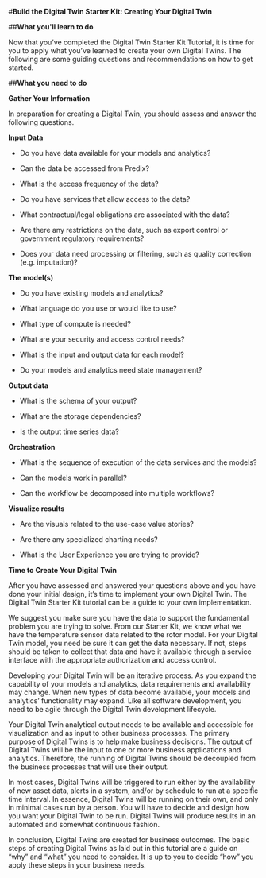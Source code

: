 #**Build the Digital Twin Starter Kit: Creating Your Digital Twin**

##**What you'll learn to do**

Now that you’ve completed the Digital Twin Starter Kit Tutorial, it is time for you to apply what you’ve learned to create your own Digital Twins. The following are some guiding questions and recommendations on how to get started.

##**What you need to do**

**Gather Your Information**

In preparation for creating a Digital Twin, you should assess and answer the following questions.

**Input Data**

-   Do you have data available for your models and analytics?

-   Can the data be accessed from Predix?

-   What is the access frequency of the data?

-   Do you have services that allow access to the data?

-   What contractual/legal obligations are associated with the data?

-   Are there any restrictions on the data, such as export control or government regulatory requirements?

-   Does your data need processing or filtering, such as quality correction (e.g. imputation)?

**The model(s)**

-   Do you have existing models and analytics?

-   What language do you use or would like to use?

-   What type of compute is needed?

-   What are your security and access control needs?

-   What is the input and output data for each model?

-   Do your models and analytics need state management?

**Output data**

-   What is the schema of your output?

-   What are the storage dependencies?

-   Is the output time series data?

**Orchestration**

-   What is the sequence of execution of the data services and the models?

-   Can the models work in parallel?

-   Can the workflow be decomposed into multiple workflows?

**Visualize results**

-   Are the visuals related to the use-case value stories?

-   Are there any specialized charting needs?

-   What is the User Experience you are trying to provide?

**Time to Create Your Digital Twin**

After you have assessed and answered your questions above and you have done your initial design, it’s time to implement your own Digital Twin. The Digital Twin Starter Kit tutorial can be a guide to your own implementation.

We suggest you make sure you have the data to support the fundamental problem you are trying to solve. From our Starter Kit, we know what we have the temperature sensor data related to the rotor model. For your Digital Twin model, you need be sure it can get the data necessary. If not, steps should be taken to collect that data and have it available through a service interface with the appropriate authorization and access control.

Developing your Digital Twin will be an iterative process. As you expand the capability of your models and analytics, data requirements and availability may change. When new types of data become available, your models and analytics’ functionality may expand. Like all software development, you need to be agile through the Digital Twin development lifecycle.

Your Digital Twin analytical output needs to be available and accessible for visualization and as input to other business processes. The primary purpose of Digital Twins is to help make business decisions. The output of Digital Twins will be the input to one or more business applications and analytics. Therefore, the running of Digital Twins should be decoupled from the business processes that will use their output.

In most cases, Digital Twins will be triggered to run either by the availability of new asset data, alerts in a system, and/or by schedule to run at a specific time interval. In essence, Digital Twins will be running on their own, and only in minimal cases run by a person. You will have to decide and design how you want your Digital Twin to be run. Digital Twins will produce results in an automated and somewhat continuous fashion.

In conclusion, Digital Twins are created for business outcomes. The basic steps of creating Digital Twins as laid out in this tutorial are a guide on “why” and “what” you need to consider. It is up to you to decide “how” you apply these steps in your business needs.
